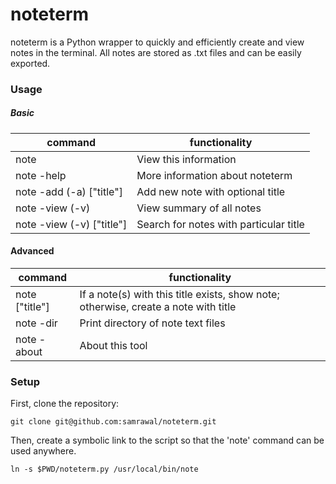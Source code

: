 # noteterm
noteterm is a Python wrapper to quickly and efficiently create and view notes in the terminal. All notes are stored as .txt files and can be easily exported.

### Usage

##### Basic

|command  | functionality|
|----------|-------|
note	|			View this information
note -help	|		More information about noteterm
note -add (-a) ["title"] |	Add new note with optional title
note -view (-v)	|		View summary of all notes
note -view (-v) ["title"]|	Search for notes with particular title

#### Advanced
|command  | functionality|
|----------|-------|
note ["title"]	    |		If a note(s) with this title exists, show note;	otherwise, create a note with title
note -dir   	|		Print directory of note text files
note -about 		|	About this tool


### Setup
First, clone the repository:

`git clone git@github.com:samrawal/noteterm.git`

Then, create a symbolic link to the script so that the 'note' command can be used anywhere.

`ln -s $PWD/noteterm.py /usr/local/bin/note`
